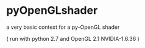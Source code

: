 pyOpenGLshader
==============

a very basic context for a py-OpenGL shader

( run with python 2.7 and OpenGL 2.1 NVIDIA-1.6.36 )